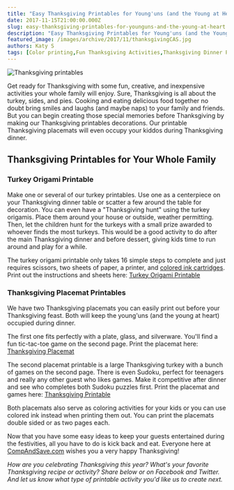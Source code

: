 ```yaml
---
title: "Easy Thanksgiving Printables for Young'uns (and the Young at Heart)"
date: 2017-11-15T21:00:00.000Z
slug: easy-thanksgiving-printables-for-younguns-and-the-young-at-heart
description: "Easy Thanksgiving Printables for Young'uns (and the Young at Heart)"
featured_image: /images/archive/2017/11/thanksgivingCAS.jpg
authors: Katy S
tags: [Color printing,Fun Thanksgiving Activities,Thanksgiving Dinner Placemats,holidays,Printables,Printing in color]
---
```


![Thanksgiving printables](/blog/images/thanksgivingCAS.jpg "Thanksgiving dinner")

Get ready for Thanksgiving with some fun, creative, and inexpensive activities your whole family will enjoy. Sure, Thanksgiving is all about the turkey, sides, and pies. Cooking and eating delicious food together no doubt bring smiles and laughs (and maybe naps) to your family and friends. But you can begin creating those special memories before Thanksgiving by making our Thanksgiving printables decorations. Our printable Thanksgiving placemats will even occupy your kiddos during Thanksgiving dinner.  

## Thanksgiving Printables for Your Whole Family

### Turkey Origami Printable

Make one or several of our turkey printables. Use one as a centerpiece on your Thanksgiving dinner table or scatter a few around the table for decoration. You can even have a "Thanksgiving hunt" using the turkey origamis. Place them around your house or outside, weather permitting. Then, let the children hunt for the turkeys with a small prize awarded to whoever finds the most turkeys. This would be a good activity to do after the main Thanksgiving dinner and before dessert, giving kids time to run around and play for a while.

The turkey origami printable only takes 16 simple steps to complete and just requires scissors, two sheets of paper, a printer, and [colored ink cartridges](https://www.compandsave.com). Print out the instructions and sheets here: [Turkey Origami Printable](https://www.compandsave.com/v/mp/cas%5Fblog/2013-thanksgiving-origami-CAS.pdf)

### Thanksgiving Placemat Printables

We have two Thanksgiving placemats you can easily print out before your Thanksgiving feast. Both will keep the young'uns (and the young at heart) occupied during dinner. 

The first one fits perfectly with a plate, glass, and silverware. You'll find a fun tic-tac-toe game on the second page. Print the placemat here: [Thanksgiving Placemat](https://www.compandsave.com/v/mp/cas%5Fblog/cas-small-placemat.pdf)

The second placemat printable is a large Thanksgiving turkey with a bunch of games on the second page. There is even Sudoku, perfect for teenagers and really any other guest who likes games. Make it competitive after dinner and see who completes both Sudoku puzzles first. Print the placemat and games here: [Thanksgiving Printable](https://www.compandsave.com/v/mp/cas%5Fblog/placemat-cas.pdf)

Both placemats also serve as coloring activities for your kids or you can use colored ink instead when printing them out. You can print the placemats double sided or as two pages each.

Now that you have some easy ideas to keep your guests entertained during the festivities, all you have to do is kick back and eat. Everyone here at [CompAndSave.com](https://www.compandsave.com) wishes you a very happy Thanksgiving!

_How are you celebrating Thanksgiving this year? What's your favorite Thanksgiving recipe or activity? Share below or on Facebook and Twitter. And let us know what type of printable activity you'd like us to create next._